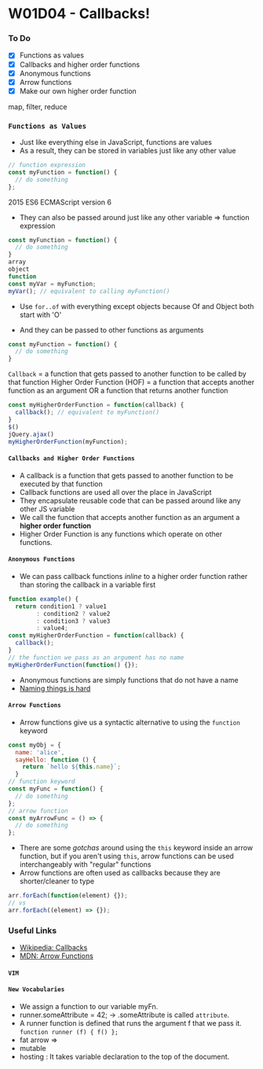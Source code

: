 # W01D04 - Callbacks!
### To Do
- [x] Functions as values
- [x] Callbacks and higher order functions
- [x] Anonymous functions
- [x] Arrow functions
- [x] Make our own higher order function

map, filter, reduce


### `Functions as Values`
- Just like everything else in JavaScript, functions are values
- As a result, they can be stored in variables just like any other value

```js
// function expression 
const myFunction = function() {
  // do something
};
```

2015 ES6 ECMAScript version 6
- They can also be passed around just like any other variable => function expression 

```js
const myFunction = function() {
  // do something
}
array
object
function
const myVar = myFunction;
myVar(); // equivalent to calling myFunction()
```

* Use `for..of` with everything except objects because Of and Object both start with 'O'
- And they can be passed to other functions as arguments

```js
const myFunction = function() {
  // do something
}
```
`Callback` = a function that gets passed to another function to be called by that function
Higher Order Function (HOF) = a function that accepts another function as an argument OR a function that returns another function
```js
const myHigherOrderFunction = function(callback) {
  callback(); // equivalent to myFunction()
}
$()
jQuery.ajax()
myHigherOrderFunction(myFunction);
```

#### `Callbacks and Higher Order Functions`
- A callback is a function that gets passed to another function to be executed by that function
- Callback functions are used all over the place in JavaScript
- They encapsulate reusable code that can be passed around like any other JS variable
- We call the function that accepts another function as an argument a **higher order function**
- Higher Order Function is any functions which operate on other functions.

#### `Anonymous Functions`
- We can pass callback functions _inline_ to a higher order function rather than storing the callback in a variable first

```js
function example() {
  return condition1 ? value1
        : condition2 ? value2
        : condition3 ? value3
        : value4;
const myHigherOrderFunction = function(callback) {
  callback();
}
// the function we pass as an argument has no name
myHigherOrderFunction(function() {});
```

- Anonymous functions are simply functions that do not have a name
- [Naming things is hard](https://martinfowler.com/bliki/TwoHardThings.html)

#### `Arrow Functions`
- Arrow functions give us a syntactic alternative to using the `function` keyword

```js
const myObj = {
  name: 'alice',
  sayHello: function () {
    return `hello ${this.name}`;
  }
// function keyword
const myFunc = function() {
  // do something
};
// arrow function
const myArrowFunc = () => {
  // do something
};
```

- There are some _gotchas_ around using the `this` keyword inside an arrow function, but if you aren't using `this`, arrow functions can be used interchangeably with "regular" functions
- Arrow functions are often used as callbacks because they are shorter/cleaner to type

```js
arr.forEach(function(element) {});
// vs
arr.forEach((element) => {});
```

### Useful Links
* [Wikipedia: Callbacks](https://en.wikipedia.org/wiki/Callback_(computer_programming))
* [MDN: Arrow Functions](https://developer.mozilla.org/en-US/docs/Web/JavaScript/Reference/Functions/Arrow_functions)

#### `VIM`


#### `New Vocabularies`
* We assign a function to our variable myFn.
* runner.someAttribute = 42; -> .someAttribute is called `attribute`.
* A runner function is defined that runs the argument f that we pass it. `function runner (f) { f() };`
* fat arrow =>
* mutable
* hosting : It takes variable declaration to the top of the document. 